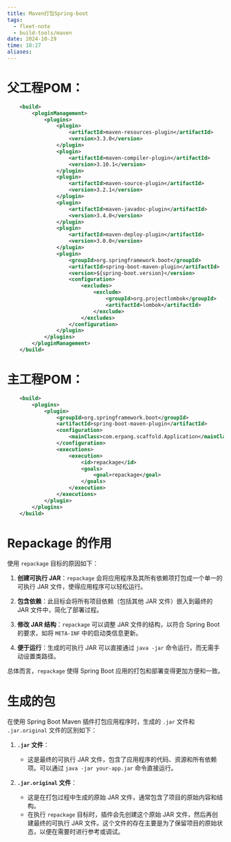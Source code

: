 ```yaml
---
title: Maven打包Spring-boot
tags:
  - fleet-note
  - build-tools/maven
date: 2024-10-29
time: 18:27
aliases:
---
```


# 父工程POM：

```xml
	<build>
        <pluginManagement>
            <plugins>
                <plugin>
                    <artifactId>maven-resources-plugin</artifactId>
                    <version>3.3.0</version>
                </plugin>
                <plugin>
                    <artifactId>maven-compiler-plugin</artifactId>
                    <version>3.10.1</version>
                </plugin>
                <plugin>
                    <artifactId>maven-source-plugin</artifactId>
                    <version>3.2.1</version>
                </plugin>
                <plugin>
                    <artifactId>maven-javadoc-plugin</artifactId>
                    <version>3.4.0</version>
                </plugin>
                <plugin>
                    <artifactId>maven-deploy-plugin</artifactId>
                    <version>3.0.0</version>
                </plugin>
                <plugin>
                    <groupId>org.springframework.boot</groupId>
                    <artifactId>spring-boot-maven-plugin</artifactId>
                    <version>${spring-boot.version}</version>
                    <configuration>
                        <excludes>
                            <exclude>
                                <groupId>org.projectlombok</groupId>
                                <artifactId>lombok</artifactId>
                            </exclude>
                        </excludes>
                    </configuration>
                </plugin>
            </plugins>
        </pluginManagement>
    </build>
```

# 主工程POM：

```xml
    <build>
        <plugins>
            <plugin>
                <groupId>org.springframework.boot</groupId>
                <artifactId>spring-boot-maven-plugin</artifactId>
                <configuration>
                    <mainClass>com.erpang.scaffold.Application</mainClass>
                </configuration>
                <executions>
                    <execution>
                        <id>repackage</id>
                        <goals>
                            <goal>repackage</goal>
                        </goals>
                    </execution>
                </executions>
            </plugin>
        </plugins>
    </build>
```

# Repackage 的作用

使用 `repackage` 目标的原因如下：

1. **创建可执行 JAR**：`repackage` 会将应用程序及其所有依赖项打包成一个单一的可执行 JAR 文件，使得应用程序可以轻松运行。

2. **包含依赖**：此目标会将所有项目依赖（包括其他 JAR 文件）嵌入到最终的 JAR 文件中，简化了部署过程。

3. **修改 JAR 结构**：`repackage` 可以调整 JAR 文件的结构，以符合 Spring Boot 的要求，如将 `META-INF` 中的启动类信息更新。

4. **便于运行**：生成的可执行 JAR 可以直接通过 `java -jar` 命令运行，而无需手动设置类路径。

总体而言，`repackage` 使得 Spring Boot 应用的打包和部署变得更加方便和一致。

# 生成的包

在使用 Spring Boot Maven 插件打包应用程序时，生成的 `.jar` 文件和 `.jar.original` 文件的区别如下：

1. **`.jar` 文件**：
   - 这是最终的可执行 JAR 文件，包含了应用程序的代码、资源和所有依赖项。可以通过 `java -jar your-app.jar` 命令直接运行。

2. **`.jar.original` 文件**：
   - 这是在打包过程中生成的原始 JAR 文件，通常包含了项目的原始内容和结构。
   - 在执行 `repackage` 目标时，插件会先创建这个原始 JAR 文件，然后再创建最终的可执行 JAR 文件。这个文件的存在主要是为了保留项目的原始状态，以便在需要时进行参考或调试。
